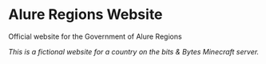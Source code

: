 # Alure Regions Website
Official website for the Government of Alure Regions

*This is a fictional website for a country on the bits & Bytes Minecraft server.*
